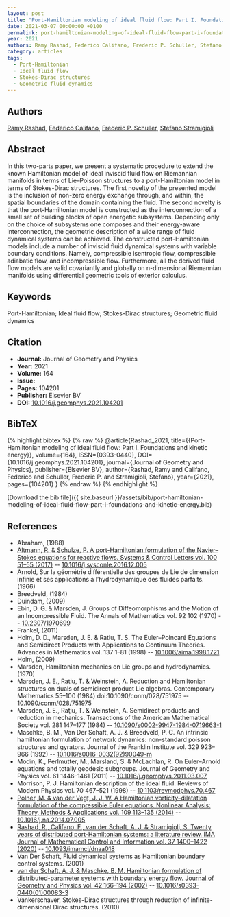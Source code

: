 ```yaml
---
layout: post
title: "Port-Hamiltonian modeling of ideal fluid flow: Part I. Foundations and kinetic energy"
date: 2021-03-07 00:00:00 +0100
permalink: port-hamiltonian-modeling-of-ideal-fluid-flow-part-i-foundations-and-kinetic-energy
year: 2021
authors: Ramy Rashad, Federico Califano, Frederic P. Schuller, Stefano Stramigioli
category: articles
tags:
  - Port-Hamiltonian
  - Ideal fluid flow
  - Stokes-Dirac structures
  - Geometric fluid dynamics
---
```

 
## Authors
[Ramy Rashad](authors/ramy-rashad), [Federico Califano](authors/federico-califano), [Frederic P. Schuller](authors/frederic-p-schuller), [Stefano Stramigioli](authors/stefano-stramigioli)
 
## Abstract
In this two-parts paper, we present a systematic procedure to extend the known Hamiltonian model of ideal inviscid fluid flow on Riemannian manifolds in terms of Lie–Poisson structures to a port-Hamiltonian model in terms of Stokes-Dirac structures. The first novelty of the presented model is the inclusion of non-zero energy exchange through, and within, the spatial boundaries of the domain containing the fluid. The second novelty is that the port-Hamiltonian model is constructed as the interconnection of a small set of building blocks of open energetic subsystems. Depending only on the choice of subsystems one composes and their energy-aware interconnection, the geometric description of a wide range of fluid dynamical systems can be achieved. The constructed port-Hamiltonian models include a number of inviscid fluid dynamical systems with variable boundary conditions. Namely, compressible isentropic flow, compressible adiabatic flow, and incompressible flow. Furthermore, all the derived fluid flow models are valid covariantly and globally on n-dimensional Riemannian manifolds using differential geometric tools of exterior calculus.
 
## Keywords
Port-Hamiltonian; Ideal fluid flow; Stokes-Dirac structures; Geometric fluid dynamics
 
## Citation
- **Journal:** Journal of Geometry and Physics
- **Year:** 2021
- **Volume:** 164
- **Issue:** 
- **Pages:** 104201
- **Publisher:** Elsevier BV
- **DOI:** [10.1016/j.geomphys.2021.104201](https://doi.org/10.1016/j.geomphys.2021.104201)
 
## BibTeX
{% highlight bibtex %}
{% raw %}
@article{Rashad_2021,
  title={{Port-Hamiltonian modeling of ideal fluid flow: Part I. Foundations and kinetic energy}},
  volume={164},
  ISSN={0393-0440},
  DOI={10.1016/j.geomphys.2021.104201},
  journal={Journal of Geometry and Physics},
  publisher={Elsevier BV},
  author={Rashad, Ramy and Califano, Federico and Schuller, Frederic P. and Stramigioli, Stefano},
  year={2021},
  pages={104201}
}
{% endraw %}
{% endhighlight %}
 
[Download the bib file]({{ site.baseurl }}/assets/bib/port-hamiltonian-modeling-of-ideal-fluid-flow-part-i-foundations-and-kinetic-energy.bib)
 
## References
- Abraham, (1988)
- [Altmann, R. & Schulze, P. A port-Hamiltonian formulation of the Navier–Stokes equations for reactive flows. Systems &amp; Control Letters vol. 100 51–55 (2017)](a-port-hamiltonian-formulation-of-the-navier-stokes-equations-for-reactive-flows) -- [10.1016/j.sysconle.2016.12.005](https://doi.org/10.1016/j.sysconle.2016.12.005)
- Arnold, Sur la géométrie différentielle des groupes de Lie de dimension infinie et ses applications à l’hydrodynamique des fluides parfaits. (1966)
- Breedveld, (1984)
- Duindam, (2009)
- Ebin, D. G. & Marsden, J. Groups of Diffeomorphisms and the Motion of an Incompressible Fluid. The Annals of Mathematics vol. 92 102 (1970) -- [10.2307/1970699](https://doi.org/10.2307/1970699)
- Frankel, (2011)
- Holm, D. D., Marsden, J. E. & Ratiu, T. S. The Euler–Poincaré Equations and Semidirect Products with Applications to Continuum Theories. Advances in Mathematics vol. 137 1–81 (1998) -- [10.1006/aima.1998.1721](https://doi.org/10.1006/aima.1998.1721)
- Holm, (2009)
- Marsden, Hamiltonian mechanics on Lie groups and hydrodynamics. (1970)
- Marsden, J. E., Ratiu, T. & Weinstein, A. Reduction and Hamiltonian structures on duals of semidirect product Lie algebras. Contemporary Mathematics 55–100 (1984) doi:10.1090/conm/028/751975 -- [10.1090/conm/028/751975](https://doi.org/10.1090/conm/028/751975)
- Marsden, J. E., Raţiu, T. & Weinstein, A. Semidirect products and reduction in mechanics. Transactions of the American Mathematical Society vol. 281 147–177 (1984) -- [10.1090/s0002-9947-1984-0719663-1](https://doi.org/10.1090/s0002-9947-1984-0719663-1)
- Maschke, B. M., Van Der Schaft, A. J. & Breedveld, P. C. An intrinsic hamiltonian formulation of network dynamics: non-standard poisson structures and gyrators. Journal of the Franklin Institute vol. 329 923–966 (1992) -- [10.1016/s0016-0032(92)90049-m](https://doi.org/10.1016/s0016-0032(92)90049-m)
- Modin, K., Perlmutter, M., Marsland, S. & McLachlan, R. On Euler–Arnold equations and totally geodesic subgroups. Journal of Geometry and Physics vol. 61 1446–1461 (2011) -- [10.1016/j.geomphys.2011.03.007](https://doi.org/10.1016/j.geomphys.2011.03.007)
- Morrison, P. J. Hamiltonian description of the ideal fluid. Reviews of Modern Physics vol. 70 467–521 (1998) -- [10.1103/revmodphys.70.467](https://doi.org/10.1103/revmodphys.70.467)
- [Polner, M. & van der Vegt, J. J. W. A Hamiltonian vorticity–dilatation formulation of the compressible Euler equations. Nonlinear Analysis: Theory, Methods &amp; Applications vol. 109 113–135 (2014)](a-hamiltonian-vorticity-dilatation-formulation-of-the-compressible-euler-equations) -- [10.1016/j.na.2014.07.005](https://doi.org/10.1016/j.na.2014.07.005)
- [Rashad, R., Califano, F., van der Schaft, A. J. & Stramigioli, S. Twenty years of distributed port-Hamiltonian systems: a literature review. IMA Journal of Mathematical Control and Information vol. 37 1400–1422 (2020)](twenty-years-of-distributed-port-hamiltonian-systems-a-literature-review) -- [10.1093/imamci/dnaa018](https://doi.org/10.1093/imamci/dnaa018)
- Van Der Schaft, Fluid dynamical systems as Hamiltonian boundary control systems. (2001)
- [van der Schaft, A. J. & Maschke, B. M. Hamiltonian formulation of distributed-parameter systems with boundary energy flow. Journal of Geometry and Physics vol. 42 166–194 (2002)](hamiltonian-formulation-of-distributed-parameter-systems-with-boundary-energy-flow) -- [10.1016/s0393-0440(01)00083-3](https://doi.org/10.1016/s0393-0440(01)00083-3)
- Vankerschaver, Stokes-Dirac structures through reduction of infinite-dimensional Dirac structures. (2010)

